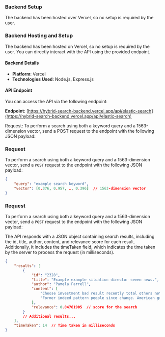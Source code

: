 ### Backend Setup

The backend has been hosted over Vercel, so no setup is required by the user.




### Backend Hosting and Setup

The backend has been hosted on Vercel, so no setup is required by the user. You can directly interact with the API using the provided endpoint.

#### Backend Details
- **Platform**: Vercel
- **Technologies Used**: Node.js, Express.js

#### API Endpoint
You can access the API via the following endpoint:

**Endpoint:**
[https://hybrid-search-backend.vercel.app/api/elastic-search](https://hybrid-search-backend.vercel.app/api/elastic-search)

Request:
To perform a search using both a keyword query and a 1563-dimension vector, send a POST request to the endpoint with the following JSON payload:

### Request

To perform a search using both a keyword query and a 1563-dimension vector, send a `POST` request to the endpoint with the following JSON payload:

```json
{
    "query": "example search keyword",
    "vector": [0.376, 0.957, …, 0.396]  // 1563-dimension vector
}
```

### Request

To perform a search using both a keyword query and a 1563-dimension vector, send a `POST` request to the endpoint with the following JSON payload:

The API responds with a JSON object containing search results, including the id, title, author, content, and relevance score for each result. Additionally, it includes the timeTaken field, which indicates the time taken by the server to process the request (in milliseconds).
```json
{
    "results": [
        {
            "id": "2328",
            "title": "Example example situation director seven news.",
            "author": "Pamela Farrell",
            "content": [
                "Choose investment bad result recently total others not. Window by respond ready understand. Since hit five task yard student ready perhaps. Job investment girl the. Prevent finally step.",
                "Former indeed pattern people since change. American group war. He first since what significant. Answer employee majority particularly season none. Appear college campaign letter."
            ],
            "relevance": 0.04761905  // score for the search
        }
        // Additional results...
    ],
    "timeTaken": 14  // Time taken in milliseconds
}
```
